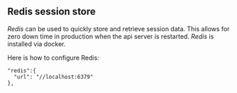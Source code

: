 ## Redis session store

*Redis* can be used to quickly store and retrieve session data. This allows for zero down time in production when the api server is restarted.
*Redis* is installed via docker.

Here is how to configure Redis:

```
"redis":{
  "url": "//localhost:6379"
},
```






